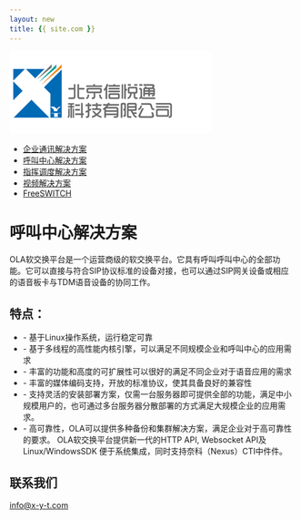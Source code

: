 ```yaml
---
layout: new
title: {{ site.com }}
---
```


<div id="header">
	<div id="logo">
		<a href="/"><img src="images/logo.jpg" alt="" /></a>
	</div>		
	<ul>
		<li><a href="ippbx.html"><span>企业通讯解决方案</span></a></li>
		<li class="selected"><a href="callcenter.html"><span>呼叫中心解决方案</span></a></li>
		<li><a href="commanding_dispatching.html"><span>指挥调度解决方案</span></a></li>
		<li><a href="sip_video.html"><span>视频解决方案</span></a></li>
		<li><a href="freeswitch_consulting.html"><span>FreeSWITCH</span></a></li>
	</ul>
</div>
<div id="body">
	<div class="about">
		<h1>呼叫中心解决方案</h1>
		<div>
			<p>
				OLA软交换平台是一个运营商级的软交换平台。它具有呼叫呼叫中心的全部功能。它可以直接与符合SIP协议标准的设备对接，也可以通过SIP网关设备或相应的语音板卡与TDM语音设备的协同工作。
			</p>
		</div>
		<div>
			<h2>特点：</h2>
			<ul>
				<li>- 基于Linux操作系统，运行稳定可靠</li>
				<li>- 基于多线程的高性能内核引擎，可以满足不同规模企业和呼叫中心的应用需求</li>
				<li>- 丰富的功能和高度的可扩展性可以很好的满足不同企业对于语音应用的需求</li>
				<li>- 丰富的媒体编码支持，开放的标准协议，使其具备良好的兼容性</li>
				<li>- 支持灵活的安装部署方案，仅需一台服务器即可提供全部的功能，满足中小规模用户的，也可通过多台服务器分散部署的方式满足大规模企业的应用需求。</li>
				<li>- 高可靠性，OLA可以提供多种备份和集群解决方案，满足企业对于高可靠性的要求。
OLA软交换平台提供新一代的HTTP API, Websocket API及 Linux/WindowsSDK 便于系统集成，同时支持奈科（Nexus）CTI中件件。</li>
			</ul>
		</div>
		<div>
			<h2>联系我们</h2>
			<p><a href="mailto:info@x-y-t.com">info@x-y-t.com</a></p>
		</div>
	</div>
</div>
